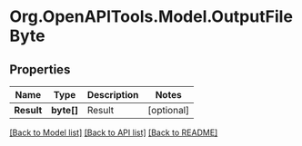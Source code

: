 # Org.OpenAPITools.Model.OutputFileByte
## Properties

Name | Type | Description | Notes
------------ | ------------- | ------------- | -------------
**Result** | **byte[]** | Result | [optional] 

[[Back to Model list]](../README.md#documentation-for-models) [[Back to API list]](../README.md#documentation-for-api-endpoints) [[Back to README]](../README.md)

